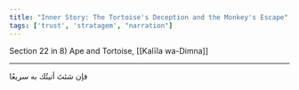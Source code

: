 ```yaml
---
title: "Inner Story: The Tortoise's Deception and the Monkey's Escape"
tags: ['trust', 'stratagem', "narration"]
---
```


 Section 22 in 8) Ape and Tortoise, [[Kalīla wa-Dimna]]

---
فإن شئتَ أتيتُك به سريعًا
